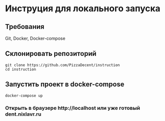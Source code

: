 # Инструция для локального запуска
## Требования 
Git, Docker, Docker-compose 
## Склонировать репозиторий
```
git clone https://github.com/PizzaDecent/instruction
cd instruction
```
## Запустить проект в docker-compose
```
docker-compose up
```

### Открыть в браузере http://localhost или уже готовый dent.nixlavr.ru
